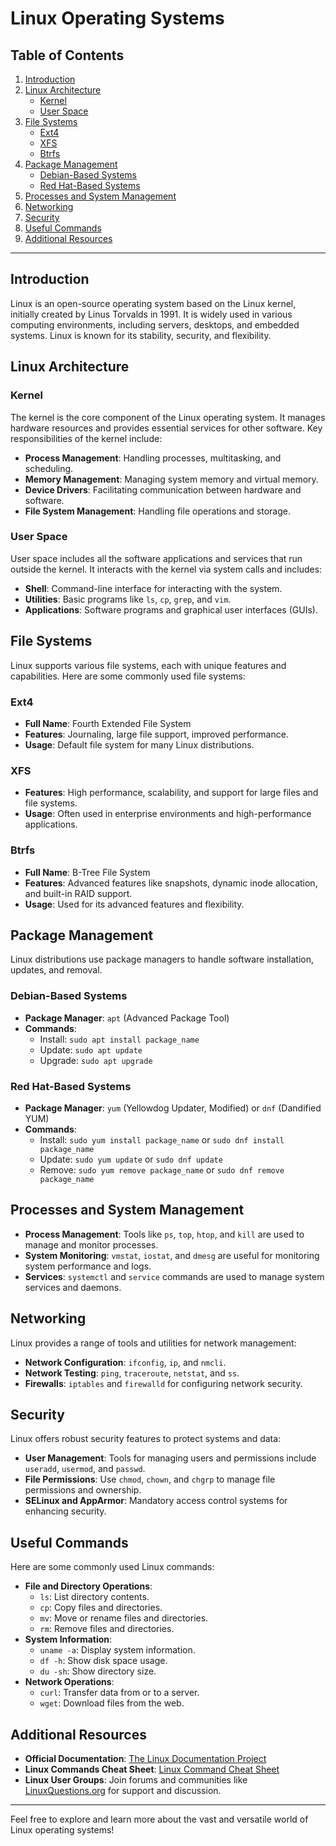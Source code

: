 # Linux Operating Systems

## Table of Contents
1. [Introduction](#introduction)
2. [Linux Architecture](#linux-architecture)
   - [Kernel](#kernel)
   - [User Space](#user-space)
3. [File Systems](#file-systems)
   - [Ext4](#ext4)
   - [XFS](#xfs)
   - [Btrfs](#btrfs)
4. [Package Management](#package-management)
   - [Debian-Based Systems](#debian-based-systems)
   - [Red Hat-Based Systems](#red-hat-based-systems)
5. [Processes and System Management](#processes-and-system-management)
6. [Networking](#networking)
7. [Security](#security)
8. [Useful Commands](#useful-commands)
9. [Additional Resources](#additional-resources)

---

## Introduction

Linux is an open-source operating system based on the Linux kernel, initially created by Linus Torvalds in 1991. It is widely used in various computing environments, including servers, desktops, and embedded systems. Linux is known for its stability, security, and flexibility.

## Linux Architecture

### Kernel

The kernel is the core component of the Linux operating system. It manages hardware resources and provides essential services for other software. Key responsibilities of the kernel include:

- **Process Management**: Handling processes, multitasking, and scheduling.
- **Memory Management**: Managing system memory and virtual memory.
- **Device Drivers**: Facilitating communication between hardware and software.
- **File System Management**: Handling file operations and storage.

### User Space

User space includes all the software applications and services that run outside the kernel. It interacts with the kernel via system calls and includes:

- **Shell**: Command-line interface for interacting with the system.
- **Utilities**: Basic programs like `ls`, `cp`, `grep`, and `vim`.
- **Applications**: Software programs and graphical user interfaces (GUIs).

## File Systems

Linux supports various file systems, each with unique features and capabilities. Here are some commonly used file systems:

### Ext4

- **Full Name**: Fourth Extended File System
- **Features**: Journaling, large file support, improved performance.
- **Usage**: Default file system for many Linux distributions.

### XFS

- **Features**: High performance, scalability, and support for large files and file systems.
- **Usage**: Often used in enterprise environments and high-performance applications.

### Btrfs

- **Full Name**: B-Tree File System
- **Features**: Advanced features like snapshots, dynamic inode allocation, and built-in RAID support.
- **Usage**: Used for its advanced features and flexibility.

## Package Management

Linux distributions use package managers to handle software installation, updates, and removal. 

### Debian-Based Systems

- **Package Manager**: `apt` (Advanced Package Tool)
- **Commands**:
  - Install: `sudo apt install package_name`
  - Update: `sudo apt update`
  - Upgrade: `sudo apt upgrade`

### Red Hat-Based Systems

- **Package Manager**: `yum` (Yellowdog Updater, Modified) or `dnf` (Dandified YUM)
- **Commands**:
  - Install: `sudo yum install package_name` or `sudo dnf install package_name`
  - Update: `sudo yum update` or `sudo dnf update`
  - Remove: `sudo yum remove package_name` or `sudo dnf remove package_name`

## Processes and System Management

- **Process Management**: Tools like `ps`, `top`, `htop`, and `kill` are used to manage and monitor processes.
- **System Monitoring**: `vmstat`, `iostat`, and `dmesg` are useful for monitoring system performance and logs.
- **Services**: `systemctl` and `service` commands are used to manage system services and daemons.

## Networking

Linux provides a range of tools and utilities for network management:

- **Network Configuration**: `ifconfig`, `ip`, and `nmcli`.
- **Network Testing**: `ping`, `traceroute`, `netstat`, and `ss`.
- **Firewalls**: `iptables` and `firewalld` for configuring network security.

## Security

Linux offers robust security features to protect systems and data:

- **User Management**: Tools for managing users and permissions include `useradd`, `usermod`, and `passwd`.
- **File Permissions**: Use `chmod`, `chown`, and `chgrp` to manage file permissions and ownership.
- **SELinux and AppArmor**: Mandatory access control systems for enhancing security.

## Useful Commands

Here are some commonly used Linux commands:

- **File and Directory Operations**:
  - `ls`: List directory contents.
  - `cp`: Copy files and directories.
  - `mv`: Move or rename files and directories.
  - `rm`: Remove files and directories.
- **System Information**:
  - `uname -a`: Display system information.
  - `df -h`: Show disk space usage.
  - `du -sh`: Show directory size.
- **Network Operations**:
  - `curl`: Transfer data from or to a server.
  - `wget`: Download files from the web.

## Additional Resources

- **Official Documentation**: [The Linux Documentation Project](http://www.tldp.org/)
- **Linux Commands Cheat Sheet**: [Linux Command Cheat Sheet](https://www.cheatography.com/davechild/cheat-sheets/linux-command-line/)
- **Linux User Groups**: Join forums and communities like [LinuxQuestions.org](https://www.linuxquestions.org/) for support and discussion.

---

Feel free to explore and learn more about the vast and versatile world of Linux operating systems!

